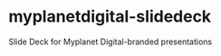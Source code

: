 myplanetdigital-slidedeck
=========================

Slide Deck for Myplanet Digital-branded presentations
